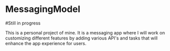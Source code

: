 # MessagingModel
#Still in progress


This is a personal project of mine. It is a messaging app where I will work on customizing different features by adding various API's and tasks that will enhance the app experience for users.
